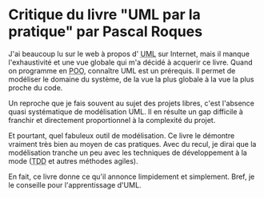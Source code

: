<!--VarStream
title=Critique du livre "UML par la pratique" par Pascal Roques
description=UML est un formidable outil pour modéliser vos futures applications.
 J'ai compris cela en lisant ce livre.
shortTitle=UML par la pratique
shortDesc=Voir ma critique de ce livre sur UML
published=2012-02_26T21:18:55.000Z
lang=fr
location=FR
keywords.+=UML
categories.+=keywords.*
keywords.+=Critiques de livres
categories.+=keywords.*
-->

# Critique du livre "UML par la pratique" par Pascal Roques

J'ai beaucoup lu sur le web à propos d'
<acronym title="Unified Modeling Language">UML</acronym> sur Internet, mais il
 manque l'exhaustivité et une vue globale qui m'a décidé à acquerir ce livre.
 Quand on programme en <acronym title="Programmation Orientée Objet">POO</acronym>,
 connaître UML est un prérequis. Il permet de modéliser le domaine du système,
 de la vue la plus globale à la vue la plus proche du code.

Un reproche que je fais souvent au sujet des projets libres, c'est l'absence
 quasi systématique de modélisation UML. Il en résulte un gap difficile à
 franchir et directement proportionnel à la complexité du projet.

Et pourtant, quel fabuleux outil de modélisation. Ce livre le démontre vraiment
 très bien au moyen de cas pratiques. Avec du recul, je dirai que la
 modélisation tranche un peu avec les techniques de développement à la mode
 (<acronym title="Test Driven Development">TDD</acronym> et autres méthodes
 agiles).

En fait, ce livre donne ce qu'il annonce limpidement et simplement. Bref, je le
 conseille pour l'apprentissage d'UML.

